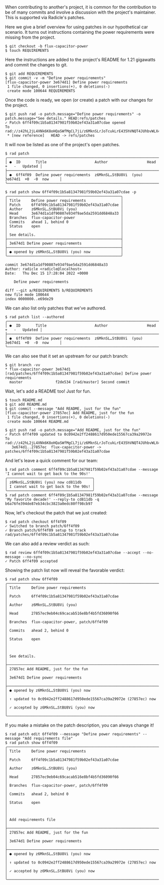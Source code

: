 When contributing to another's project, it is common for the contribution to be
of many commits and involve a discussion with the project's maintainer.  This is supported
via Radicle's patches.

Here we give a brief overview for using patches in our hypothetical car
scenario.  It turns out instructions containing the power requirements were
missing from the project.

```
$ git checkout -b flux-capacitor-power
$ touch REQUIREMENTS
```

Here the instructions are added to the project's README for 1.21 gigawatts and
commit the changes to git.

```
$ git add REQUIREMENTS
$ git commit -v -m "Define power requirements"
[flux-capacitor-power 3e674d1] Define power requirements
 1 file changed, 0 insertions(+), 0 deletions(-)
 create mode 100644 REQUIREMENTS
```

Once the code is ready, we open (or create) a patch with our changes for the project.

``` (stderr)
$ git push rad -o patch.message="Define power requirements" -o patch.message="See details." HEAD:refs/patches
✓ Patch 6ff4f09c1b5a81347981f59b02ef43a31a07cdae opened
To rad://z42hL2jL4XNk6K8oHQaSWfMgCL7ji/z6MknSLrJoTcukLrE435hVNQT4JUhbvWLX4kUzqkEStBU8Vi
 * [new reference]   HEAD -> refs/patches
```

It will now be listed as one of the project's open patches.

```
$ rad patch
╭─────────────────────────────────────────────────────────────────────────────────────────╮
│ ●  ID       Title                      Author                  Head     +   -   Updated │
├─────────────────────────────────────────────────────────────────────────────────────────┤
│ ●  6ff4f09  Define power requirements  z6MknSL…StBU8Vi  (you)  3e674d1  +0  -0  now     │
╰─────────────────────────────────────────────────────────────────────────────────────────╯
```
```
$ rad patch show 6ff4f09c1b5a81347981f59b02ef43a31a07cdae -p
╭────────────────────────────────────────────────────╮
│ Title     Define power requirements                │
│ Patch     6ff4f09c1b5a81347981f59b02ef43a31a07cdae │
│ Author    z6MknSL…StBU8Vi (you)                    │
│ Head      3e674d1a1df90807e934f9ae5da2591dd6848a33 │
│ Branches  flux-capacitor-power                     │
│ Commits   ahead 1, behind 0                        │
│ Status    open                                     │
│                                                    │
│ See details.                                       │
├────────────────────────────────────────────────────┤
│ 3e674d1 Define power requirements                  │
├────────────────────────────────────────────────────┤
│ ● opened by z6MknSL…StBU8Vi (you) now              │
╰────────────────────────────────────────────────────╯

commit 3e674d1a1df90807e934f9ae5da2591dd6848a33
Author: radicle <radicle@localhost>
Date:   Thu Dec 15 17:28:04 2022 +0000

    Define power requirements

diff --git a/REQUIREMENTS b/REQUIREMENTS
new file mode 100644
index 0000000..e69de29

```

We can also list only patches that we've authored.

```
$ rad patch list --authored
╭─────────────────────────────────────────────────────────────────────────────────────────╮
│ ●  ID       Title                      Author                  Head     +   -   Updated │
├─────────────────────────────────────────────────────────────────────────────────────────┤
│ ●  6ff4f09  Define power requirements  z6MknSL…StBU8Vi  (you)  3e674d1  +0  -0  now     │
╰─────────────────────────────────────────────────────────────────────────────────────────╯
```

We can also see that it set an upstream for our patch branch:
```
$ git branch -vv
* flux-capacitor-power 3e674d1 [rad/patches/6ff4f09c1b5a81347981f59b02ef43a31a07cdae] Define power requirements
  master               f2de534 [rad/master] Second commit
```

Wait, let's add a README too! Just for fun.

```
$ touch README.md
$ git add README.md
$ git commit --message "Add README, just for the fun"
[flux-capacitor-power 27857ec] Add README, just for the fun
 1 file changed, 0 insertions(+), 0 deletions(-)
 create mode 100644 README.md
```
``` (stderr)
$ git push rad -o patch.message="Add README, just for the fun"
✓ Patch 6ff4f09 updated to 0c0942e2ff2488617d950ede15567ca39a29972e
To rad://z42hL2jL4XNk6K8oHQaSWfMgCL7ji/z6MknSLrJoTcukLrE435hVNQT4JUhbvWLX4kUzqkEStBU8Vi
   3e674d1..27857ec  flux-capacitor-power -> patches/6ff4f09c1b5a81347981f59b02ef43a31a07cdae
```

And let's leave a quick comment for our team:

```
$ rad patch comment 6ff4f09c1b5a81347981f59b02ef43a31a07cdae --message 'I cannot wait to get back to the 90s!'
╭───────────────────────────────────────╮
│ z6MknSL…StBU8Vi (you) now cd811db     │
│ I cannot wait to get back to the 90s! │
╰───────────────────────────────────────╯
$ rad patch comment 6ff4f09c1b5a81347981f59b02ef43a31a07cdae --message 'My favorite decade!' --reply-to cd811db -q
b6a76fe394de87eb34cbc3823a0edc80ff98cb97
```

Now, let's checkout the patch that we just created:

```
$ rad patch checkout 6ff4f09
✓ Switched to branch patch/6ff4f09
✓ Branch patch/6ff4f09 setup to track rad/patches/6ff4f09c1b5a81347981f59b02ef43a31a07cdae
```

We can also add a review verdict as such:

```
$ rad review 6ff4f09c1b5a81347981f59b02ef43a31a07cdae --accept --no-message --no-sync
✓ Patch 6ff4f09 accepted
```

Showing the patch list now will reveal the favorable verdict:

```
$ rad patch show 6ff4f09
╭─────────────────────────────────────────────────────────────────────╮
│ Title     Define power requirements                                 │
│ Patch     6ff4f09c1b5a81347981f59b02ef43a31a07cdae                  │
│ Author    z6MknSL…StBU8Vi (you)                                     │
│ Head      27857ec9eb04c69cacab516e8bf4b5fd36090f66                  │
│ Branches  flux-capacitor-power, patch/6ff4f09                       │
│ Commits   ahead 2, behind 0                                         │
│ Status    open                                                      │
│                                                                     │
│ See details.                                                        │
├─────────────────────────────────────────────────────────────────────┤
│ 27857ec Add README, just for the fun                                │
│ 3e674d1 Define power requirements                                   │
├─────────────────────────────────────────────────────────────────────┤
│ ● opened by z6MknSL…StBU8Vi (you) now                               │
│ ↑ updated to 0c0942e2ff2488617d950ede15567ca39a29972e (27857ec) now │
│ ✓ accepted by z6MknSL…StBU8Vi (you) now                             │
╰─────────────────────────────────────────────────────────────────────╯
```

If you make a mistake on the patch description, you can always change it!

```
$ rad patch edit 6ff4f09 --message "Define power requirements" --message "Add requirements file"
$ rad patch show 6ff4f09
╭─────────────────────────────────────────────────────────────────────╮
│ Title     Define power requirements                                 │
│ Patch     6ff4f09c1b5a81347981f59b02ef43a31a07cdae                  │
│ Author    z6MknSL…StBU8Vi (you)                                     │
│ Head      27857ec9eb04c69cacab516e8bf4b5fd36090f66                  │
│ Branches  flux-capacitor-power, patch/6ff4f09                       │
│ Commits   ahead 2, behind 0                                         │
│ Status    open                                                      │
│                                                                     │
│ Add requirements file                                               │
├─────────────────────────────────────────────────────────────────────┤
│ 27857ec Add README, just for the fun                                │
│ 3e674d1 Define power requirements                                   │
├─────────────────────────────────────────────────────────────────────┤
│ ● opened by z6MknSL…StBU8Vi (you) now                               │
│ ↑ updated to 0c0942e2ff2488617d950ede15567ca39a29972e (27857ec) now │
│ ✓ accepted by z6MknSL…StBU8Vi (you) now                             │
╰─────────────────────────────────────────────────────────────────────╯
```
